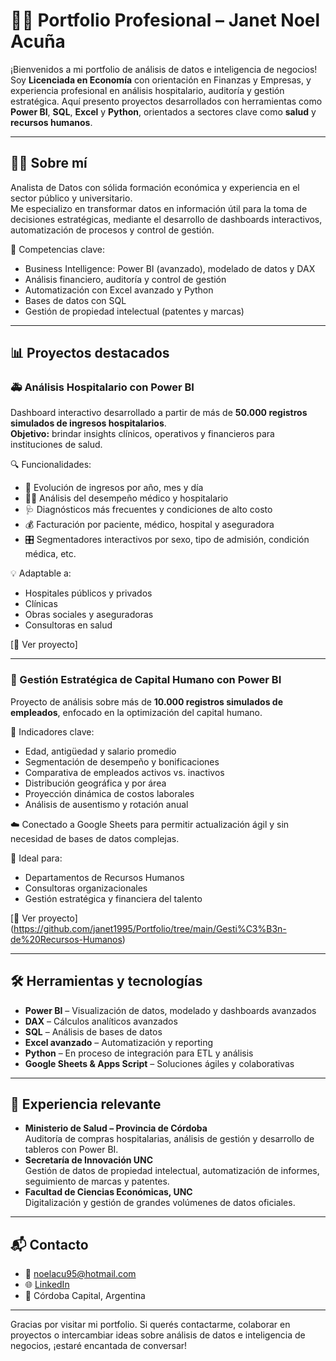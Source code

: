# 👩‍💼 Portfolio Profesional – Janet Noel Acuña

¡Bienvenidos a mi portfolio de análisis de datos e inteligencia de negocios!  
Soy **Licenciada en Economía** con orientación en Finanzas y Empresas, y experiencia profesional en análisis hospitalario, auditoría y gestión estratégica. Aquí presento proyectos desarrollados con herramientas como **Power BI**, **SQL**, **Excel** y **Python**, orientados a sectores clave como **salud** y **recursos humanos**.

---

## 👩‍💻 Sobre mí

Analista de Datos con sólida formación económica y experiencia en el sector público y universitario.  
Me especializo en transformar datos en información útil para la toma de decisiones estratégicas, mediante el desarrollo de dashboards interactivos, automatización de procesos y control de gestión.

📌 Competencias clave:
- Business Intelligence: Power BI (avanzado), modelado de datos y DAX
- Análisis financiero, auditoría y control de gestión
- Automatización con Excel avanzado y Python
- Bases de datos con SQL
- Gestión de propiedad intelectual (patentes y marcas)

---

## 📊 Proyectos destacados

### 🚑 Análisis Hospitalario con Power BI

Dashboard interactivo desarrollado a partir de más de **50.000 registros simulados de ingresos hospitalarios**.  
**Objetivo:** brindar insights clínicos, operativos y financieros para instituciones de salud.

🔍 Funcionalidades:
- 📆 Evolución de ingresos por año, mes y día  
- 🧑‍⚕️ Análisis del desempeño médico y hospitalario  
- 🩺 Diagnósticos más frecuentes y condiciones de alto costo  
- 💰 Facturación por paciente, médico, hospital y aseguradora  
- 🎛 Segmentadores interactivos por sexo, tipo de admisión, condición médica, etc.

💡 Adaptable a:
- Hospitales públicos y privados  
- Clínicas  
- Obras sociales y aseguradoras  
- Consultoras en salud

[🔗 Ver proyecto]

---

### 👥 Gestión Estratégica de Capital Humano con Power BI

Proyecto de análisis sobre más de **10.000 registros simulados de empleados**, enfocado en la optimización del capital humano.

📌 Indicadores clave:
- Edad, antigüedad y salario promedio  
- Segmentación de desempeño y bonificaciones  
- Comparativa de empleados activos vs. inactivos  
- Distribución geográfica y por área  
- Proyección dinámica de costos laborales  
- Análisis de ausentismo y rotación anual

☁️ Conectado a Google Sheets para permitir actualización ágil y sin necesidad de bases de datos complejas.

🎯 Ideal para:
- Departamentos de Recursos Humanos  
- Consultoras organizacionales  
- Gestión estratégica y financiera del talento

[🔗 Ver proyecto] (https://github.com/janet1995/Portfolio/tree/main/Gesti%C3%B3n-de%20Recursos-Humanos)


---

## 🛠️ Herramientas y tecnologías

- **Power BI** – Visualización de datos, modelado y dashboards avanzados  
- **DAX** – Cálculos analíticos avanzados  
- **SQL** – Análisis de bases de datos  
- **Excel avanzado** – Automatización y reporting  
- **Python** – En proceso de integración para ETL y análisis  
- **Google Sheets & Apps Script** – Soluciones ágiles y colaborativas

---

## 💼 Experiencia relevante

- **Ministerio de Salud – Provincia de Córdoba**  
  Auditoría de compras hospitalarias, análisis de gestión y desarrollo de tableros con Power BI.  
- **Secretaría de Innovación UNC**  
  Gestión de datos de propiedad intelectual, automatización de informes, seguimiento de marcas y patentes.  
- **Facultad de Ciencias Económicas, UNC**  
  Digitalización y gestión de grandes volúmenes de datos oficiales.

---

## 📬 Contacto

- 📧 noelacu95@hotmail.com  
- 🌐 [LinkedIn](https://www.linkedin.com/in/janet-acuña)  
- 📍 Córdoba Capital, Argentina  

---

Gracias por visitar mi portfolio. Si querés contactarme, colaborar en proyectos o intercambiar ideas sobre análisis de datos e inteligencia de negocios, ¡estaré encantada de conversar!
